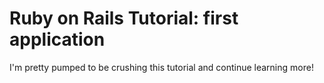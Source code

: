 # Ruby on Rails Tutorial: first application

I'm pretty pumped to be crushing this tutorial and continue learning more!